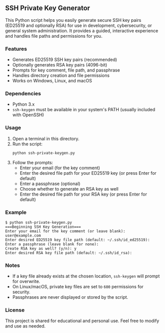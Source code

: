 ## SSH Private Key Generator

This Python script helps you easily generate secure SSH key pairs (ED25519 and optionally RSA) for use in development, cybersecurity, or general system administration. It provides a guided, interactive experience and handles file paths and permissions for you.

### Features
- Generates ED25519 SSH key pairs (recommended)
- Optionally generates RSA key pairs (4096-bit)
- Prompts for key comment, file path, and passphrase
- Handles directory creation and file permissions
- Works on Windows, Linux, and macOS

### Dependencies
- Python 3.x
- `ssh-keygen` must be available in your system's PATH (usually included with OpenSSH)

### Usage
1. Open a terminal in this directory.
2. Run the script:
	```bash
	python ssh-private-keygen.py
	```
3. Follow the prompts:
	- Enter your email (for the key comment)
	- Enter the desired file path for your ED25519 key (or press Enter for default)
	- Enter a passphrase (optional)
	- Choose whether to generate an RSA key as well
	- Enter the desired file path for your RSA key (or press Enter for default)

### Example
```
$ python ssh-private-keygen.py
===Beginning SSH Key Generation===
Enter your email for the key comment (or leave blank): user@example.com
Enter desired ED25519 key file path (default: ~/.ssh/id_ed25519):
Enter a passphrase (leave blank for none):
Create RSA key as well? (y/n): y
Enter desired RSA key file path (default: ~/.ssh/id_rsa):
```

### Notes
- If a key file already exists at the chosen location, `ssh-keygen` will prompt for overwrite.
- On Linux/macOS, private key files are set to `600` permissions for security.
- Passphrases are never displayed or stored by the script.

### License
This project is shared for educational and personal use. Feel free to modify and use as needed.
